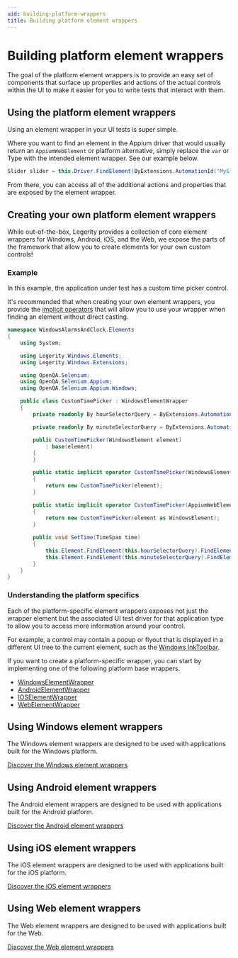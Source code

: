 ```yaml
---
uid: building-platform-wrappers
title: Building platform element wrappers
---
```


# Building platform element wrappers

The goal of the platform element wrappers is to provide an easy set of components that surface up properties and actions of the actual controls within the UI to make it easier for you to write tests that interact with them.

## Using the platform element wrappers

Using an element wrapper in your UI tests is super simple.

Where you want to find an element in the Appium driver that would usually return an `AppiumWebElement` or platform alternative, simply replace the `var` or Type with the intended element wrapper. See our example below.

```csharp
Slider slider = this.Driver.FindElement(ByExtensions.AutomationId("MySlider"));
```

From there, you can access all of the additional actions and properties that are exposed by the element wrapper.

## Creating your own platform element wrappers

While out-of-the-box, Legerity provides a collection of core element wrappers for Windows, Android, iOS, and the Web, we expose the parts of the framework that allow you to create elements for your own custom controls!

### Example

In this example, the application under test has a custom time picker control.

It's recommended that when creating your own element wrappers, you provide the [implicit operators](https://docs.microsoft.com/en-us/dotnet/csharp/language-reference/operators/user-defined-conversion-operators) that will allow you to use your wrapper when finding an element without direct casting.

```csharp
namespace WindowsAlarmsAndClock.Elements
{
    using System;

    using Legerity.Windows.Elements;
    using Legerity.Windows.Extensions;

    using OpenQA.Selenium;
    using OpenQA.Selenium.Appium;
    using OpenQA.Selenium.Appium.Windows;

    public class CustomTimePicker : WindowsElementWrapper
    {
        private readonly By hourSelectorQuery = ByExtensions.AutomationId("HourLoopingSelector");

        private readonly By minuteSelectorQuery = ByExtensions.AutomationId("MinuteLoopingSelector");

        public CustomTimePicker(WindowsElement element)
            : base(element)
        {
        }

        public static implicit operator CustomTimePicker(WindowsElement element)
        {
            return new CustomTimePicker(element);
        }

        public static implicit operator CustomTimePicker(AppiumWebElement element)
        {
            return new CustomTimePicker(element as WindowsElement);
        }

        public void SetTime(TimeSpan time)
        {
            this.Element.FindElement(this.hourSelectorQuery).FindElementByName(time.ToString("%h")).Click();
            this.Element.FindElement(this.minuteSelectorQuery).FindElementByName(time.ToString("mm")).Click();
        }
    }
}
```

### Understanding the platform specifics

Each of the platform-specific element wrappers exposes not just the wrapper element but the associated UI test driver for that application type to allow you to access more information around your control.

For example, a control may contain a popup or flyout that is displayed in a different UI tree to the current element, such as the [Windows InkToolbar](https://github.com/MADE-Apps/legerity/blob/main/src/Legerity.Windows/Elements/Core/InkToolbar.cs).

If you want to create a platform-specific wrapper, you can start by implementing one of the following platform base wrappers.

- [WindowsElementWrapper](https://github.com/MADE-Apps/legerity/blob/main/src/Legerit.Windows/Elements/WindowsElementWrapper.cs)
- [AndroidElementWrapper](https://github.com/MADE-Apps/legerity/blob/main/src/Legerity.Android/Elements/AndroidElementWrapper.cs)
- [IOSElementWrapper](https://github.com/MADE-Apps/legerity/blob/main/src/Legerity.IOS/Elements/IOSElementWrapper.cs)
- [WebElementWrapper](https://github.com/MADE-Apps/legerity/blob/main/src/Legerity.Web/Elements/WebElementWrapper.cs)

## Using Windows element wrappers

The Windows element wrappers are designed to be used with applications built for the Windows platform.

[Discover the Windows element wrappers](features/windows.md)

## Using Android element wrappers

The Android element wrappers are designed to be used with applications built for the Android platform.

[Discover the Android element wrappers](features/android.md)

## Using iOS element wrappers

The iOS element wrappers are designed to be used with applications built for the iOS platform.

[Discover the iOS element wrappers](features/ios.md)

## Using Web element wrappers

The Web element wrappers are designed to be used with applications built for the Web.

[Discover the Web element wrappers](features/web.md)
